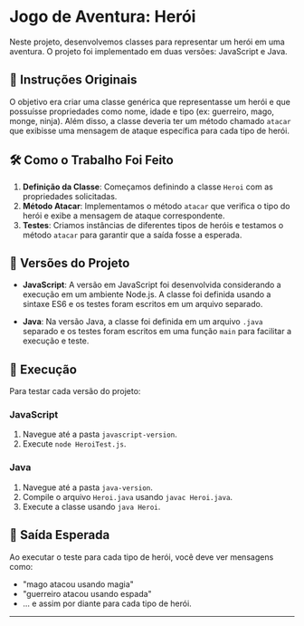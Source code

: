 # Jogo de Aventura: Herói

Neste projeto, desenvolvemos classes para representar um herói em uma aventura. O projeto foi implementado em duas versões: JavaScript e Java.

## 📜 Instruções Originais

O objetivo era criar uma classe genérica que representasse um herói e que possuísse propriedades como nome, idade e tipo (ex: guerreiro, mago, monge, ninja). Além disso, a classe deveria ter um método chamado `atacar` que exibisse uma mensagem de ataque específica para cada tipo de herói.

## 🛠 Como o Trabalho Foi Feito

1. **Definição da Classe**: Começamos definindo a classe `Heroi` com as propriedades solicitadas.
2. **Método Atacar**: Implementamos o método `atacar` que verifica o tipo do herói e exibe a mensagem de ataque correspondente.
3. **Testes**: Criamos instâncias de diferentes tipos de heróis e testamos o método `atacar` para garantir que a saída fosse a esperada.

## 📂 Versões do Projeto

- **JavaScript**: A versão em JavaScript foi desenvolvida considerando a execução em um ambiente Node.js. A classe foi definida usando a sintaxe ES6 e os testes foram escritos em um arquivo separado.
  
- **Java**: Na versão Java, a classe foi definida em um arquivo `.java` separado e os testes foram escritos em uma função `main` para facilitar a execução e teste.

## 🚀 Execução

Para testar cada versão do projeto:

### JavaScript

1. Navegue até a pasta `javascript-version`.
2. Execute `node HeroiTest.js`.

### Java

1. Navegue até a pasta `java-version`.
2. Compile o arquivo `Heroi.java` usando `javac Heroi.java`.
3. Execute a classe usando `java Heroi`.

## 📌 Saída Esperada

Ao executar o teste para cada tipo de herói, você deve ver mensagens como:

- "mago atacou usando magia"
- "guerreiro atacou usando espada"
- ... e assim por diante para cada tipo de herói.

---

